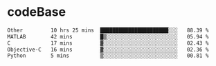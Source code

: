 # codeBase
<!--START_SECTION:waka-->

```txt
Other         10 hrs 25 mins  ██████████████████████░░░   88.39 %
MATLAB        42 mins         █▒░░░░░░░░░░░░░░░░░░░░░░░   05.94 %
C             17 mins         ▓░░░░░░░░░░░░░░░░░░░░░░░░   02.43 %
Objective-C   16 mins         ▓░░░░░░░░░░░░░░░░░░░░░░░░   02.36 %
Python        5 mins          ▒░░░░░░░░░░░░░░░░░░░░░░░░   00.81 %
```

<!--END_SECTION:waka-->
